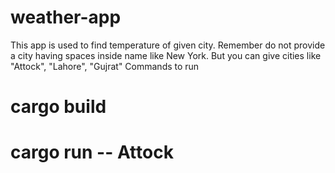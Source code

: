 # weather-app
This app is used to find temperature of given city. Remember do not provide a city having spaces inside name like New York. But you can give cities like "Attock", "Lahore", "Gujrat" Commands to run 
# cargo build 
# cargo run -- Attock
